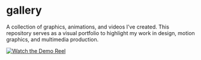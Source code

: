 # gallery
A collection of graphics, animations, and videos I’ve created. This repository serves as a visual portfolio to highlight my work in design, motion graphics, and multimedia production.



[![Watch the Demo Reel](https://github.com/user-attachments/assets/aac48a16-2c95-483b-ad17-d3f61de57632)](https://github.com/user-attachments/assets/aac48a16-2c95-483b-ad17-d3f61de57632)
